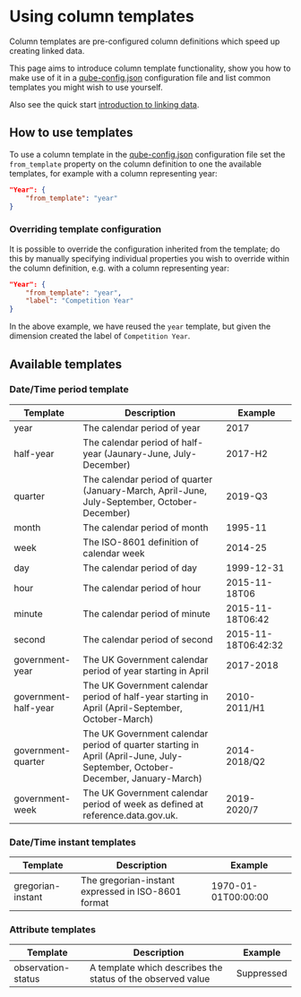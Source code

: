 # Using column templates

Column templates are pre-configured column definitions which speed up creating linked data. 

This page aims to introduce column template functionality, show you how to make use of it in a [qube-config.json](./qube-config.md#configuration) configuration file and list common templates you might wish to use yourself.

Also see the quick start [introduction to linking data](../quick-start/linking-data.md).

## How to use templates

To use a column template in the [qube-config.json](./qube-config.md#configuration) configuration file set the `from_template` property on the column definition to one the available templates, for example with a column representing year:

```json
"Year": {
    "from_template": "year"
}
```

### Overriding template configuration

It is possible to override the configuration inherited from the template; do this by manually specifying individual properties you wish to override within the column definition, e.g. with a column representing year:

```json
"Year": {
    "from_template": "year",
    "label": "Competition Year"
}
```

In the above example, we have reused the `year` template, but given the dimension created the label of `Competition Year`.

## Available templates

### Date/Time period template

| Template             | Description                                                                                                                  | Example             |
| -------------------- | ---------------------------------------------------------------------------------------------------------------------------- | ------------------- |
| year                 | The calendar period of year                                                                                                  | 2017                |
| half-year            | The calendar period of half-year (Jaunary-June, July-December)                                                               | 2017-H2             |
| quarter              | The calendar period of quarter (January-March, April-June, July-September, October-December)                                 | 2019-Q3             |
| month                | The calendar period of month                                                                                                 | 1995-11             |
| week                 | The ISO-8601 definition of calendar week                                                                                     | 2014-25             |
| day                  | The calendar period of day                                                                                                   | 1999-12-31          |
| hour                 | The calendar period of hour                                                                                                  | 2015-11-18T06       |
| minute               | The calendar period of minute                                                                                                | 2015-11-18T06:42    |
| second               | The calendar period of second                                                                                                | 2015-11-18T06:42:32 |
| government-year      | The UK Government calendar period of year starting in April                                                                  | 2017-2018           |
| government-half-year | The UK Government calendar period of half-year starting in April (April-September, October-March)                            | 2010-2011/H1        |
| government-quarter   | The UK Government calendar period of quarter starting in April (April-June, July-September, October-December, January-March) | 2014-2018/Q2        |
| government-week      | The UK Government calendar period of week as defined at reference.data.gov.uk.                                               | 2019-2020/7         |

### Date/Time instant templates

| Template          | Description                                        | Example             |
| ----------------- | -------------------------------------------------- | ------------------- |
| gregorian-instant | The gregorian-instant expressed in ISO-8601 format | 1970-01-01T00:00:00 |

### Attribute templates

| Template           | Description                                                 | Example    |
| ------------------ | ----------------------------------------------------------- | ---------- |
| observation-status | A template which describes the status of the observed value | Suppressed |